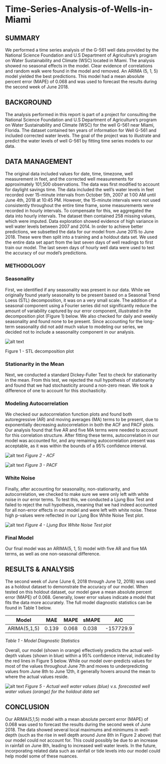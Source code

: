 # Time-Series-Analysis-of-Wells-in-Miami

## SUMMARY

We performed a time series analysis of the G-561 well data provided by the National Science Foundation and U.S Department of Agriculture’s program on Water Sustainability and Climate (WSC) located in Miami. The analysis showed no seasonal effects in the model. Clear evidence of correlations and random walk were found in the model and removed. An ARIMA (5, 1, 5) model yielded the best predictions. This model had a mean absolute percent error (MAPE) of 0.068 and was used to forecast the results during the second week of June 2018.

## BACKGROUND

The analysis performed in this report is part of a project for consulting the National Science Foundation and U.S Department of Agriculture’s program on Water Sustainability and Climate (WSC)  for the well G-561 near Miami, Florida. The dataset contained ten years of information for Well G-561 and included corrected water levels. The goal of the project was to illustrate and predict the water levels of well G-561 by fitting time series models to our data. 

## DATA MANAGEMENT

The original data included values for date, time, timezone, well measurement in feet, and the corrected well measurements for approximately 101,500 observations. The data was first modified to account for daylight savings time. The data included the well’s water levels in feet recorded over 15-minute intervals from October 5th, 2007 at 1:00 AM until June 4th, 2018 at 10:45 PM. However, the 15-minute intervals were not used consistently throughout the entire time frame, some measurements were recorded in hourly intervals. To compensate for this, we aggregated the data into hourly intervals. The dataset then contained 258 missing values, which were imputed. Data exploration showed evidence of high variance in well water levels between 2007 and 2014. In order to achieve better predictions, we subsetted the data for our model from June 2015 to June 2018. These were then split into a training and a holdout data set. We used the entire data set apart from the last seven days of well readings to first train our model. The last seven days of hourly well data were used to test the accuracy of our model’s predictions.

### METHODOLOGY

### Seasonality

First, we identified if any seasonality was present in our data. While we originally found yearly seasonality to be present based on a Seasonal Trend Loess (STL) decomposition, it was on a very small scale. The addition of a seasonal component using a Fourier series did not significantly reduce the amount of variability captured by our error component, illustrated in the decomposition plot (Figure 1) below. We also checked for daily and weekly seasonality and found none to be present. Since accounting for the long-term seasonality did not add much value to modeling our series, we decided not to include a seasonality component in our analysis. 

![alt text](https://github.com/jagadeesh-h/Time-Series-Analysis-of-Wells-in-Miami/blob/master/img/stl.png "STL")

Figure 1 - STL decomposition plot

### Stationarity in the Mean

Next, we conducted a standard Dickey-Fuller Test to check for stationarity in the mean. From this test, we rejected the null hypothesis of stationarity and found that we had stochasticity around a non-zero mean. We took a difference of one to account for this stochasticity.

### Modeling Autocorrelation

We checked our autocorrelation function plots and found both autoregressive (AR) and moving averages (MA) terms to be present, due to exponentially decreasing autocorrelation in both the ACF and PACF plots. Our analysis found that five AR and five MA terms were needed to account for this correlation structure. After fitting these terms, autocorrelation in our model was accounted for, and any remaining autocorrelation present was acceptable, as it was within the bounds of a 95% confidence interval. 

![alt text](https://github.com/jagadeesh-h/Time-Series-Analysis-of-Wells-in-Miami/blob/master/img/ACF.png "ACF")
*Figure 2 - ACF*

![alt text](https://github.com/jagadeesh-h/Time-Series-Analysis-of-Wells-in-Miami/blob/master/img/PACF.png "PACF")
*Figure 3 - PACF*

### White Noise

Finally, after accounting for seasonality, non-stationarity, and autocorrelation, we checked to make sure we were only left with white noise in our error terms. To test this, we conducted a Ljung Box Test and failed to reject the null hypothesis, meaning that we had indeed accounted for all non-error effects in our model and were left with white noise. These high p-values were reflected in our Ljung Box White Noise Test plot. 

![alt text](https://github.com/jagadeesh-h/Time-Series-Analysis-of-Wells-in-Miami/blob/master/img/white_noise.png "White Noise")
*Figure 4 - Ljung Box White Noise Test plot*

### Final Model

Our final model was an ARIMA(5, 1, 5) model with five AR and five MA terms, as well as one non-seasonal difference.

## RESULTS & ANALYSIS

The second week of June (June 6, 2018 through June 12, 2018) was used as a holdout dataset to demonstrate the accuracy of our model. When tested on this holdout dataset, our model gave a mean absolute percent error (MAPE) of  0.068. Generally, lower error values indicate a model that fits the data more accurately. The full model diagnostic statistics can be found in Table 1 below.

|    Model      |   MAE |  MAPE | sMAPE |    AIC   | 
| ------------- | ------| ------|------ |----------|
| ARIMA(5,1,5)  | 0.139 | 0.068 | 0.038 | -157729.9|

*Table 1 - Model Diagnostic Statistics*

Overall, our model (shown in orange) effectively predicts the actual well-depth values (shown in blue) within a 95% confidence interval, indicated by the red lines in Figure 5 below. While our model over-predicts values for most of the values throughout June 7th and moves to underpredicting values from June 8th to June 12th, it generally hovers around the mean to where the actual values reside.

![alt text](https://github.com/jagadeesh-h/Time-Series-Analysis-of-Wells-in-Miami/blob/master/img/Actual_vs_predict.png "White Noise")
*Figure 5 - Actual well water values (blue) v.s. forecasted well water values (orange) for the holdout data set*

## CONCLUSION

Our ARIMA(5,1,5) model with a mean absolute percent error (MAPE) of 0.068 was used to forecast the results during the second 
week of June 2018. The data showed several local maximums and minimums in well-depth (such as the rise in well depth around 
June 8th in Figure 2 above) that our model could not account for. This could possibly be due to an increase in rainfall on 
June 8th, leading to increased well water levels. In the future, incorporating related data such as rainfall or tide levels
into our model could help model some of these nuances.


